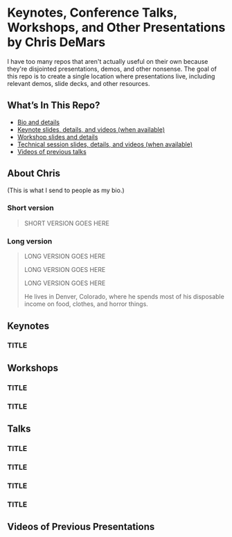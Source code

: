 # Keynotes, Conference Talks, Workshops, and Other Presentations by Chris DeMars

I have too many repos that aren't actually useful on their own because they're disjointed presentations, demos, and other nonsense. The goal of this repo is to create a single location where presentations live, including relevant demos, slide decks, and other resources.

## What’s In This Repo?

-   [Bio and details](#about-chris)
-   [Keynote slides, details, and videos (when available)](#keynotes)
-   [Workshop slides and details](#workshops)
-   [Technical session slides, details, and videos (when available)](#talks)
-   [Videos of previous talks](#videos-of-previous-presentations)

## About Chris

(This is what I send to people as my bio.)

### Short version

> SHORT VERSION GOES HERE

### Long version

> LONG VERSION GOES HERE
>
> LONG VERSION GOES HERE
>
> LONG VERSION GOES HERE
>
> He lives in Denver, Colorado, where he spends most of his disposable income on food, clothes, and horror things.

## Keynotes

### TITLE

## Workshops

### TITLE

### TITLE

## Talks

### TITLE

### TITLE

### TITLE

### TITLE

## Videos of Previous Presentations
